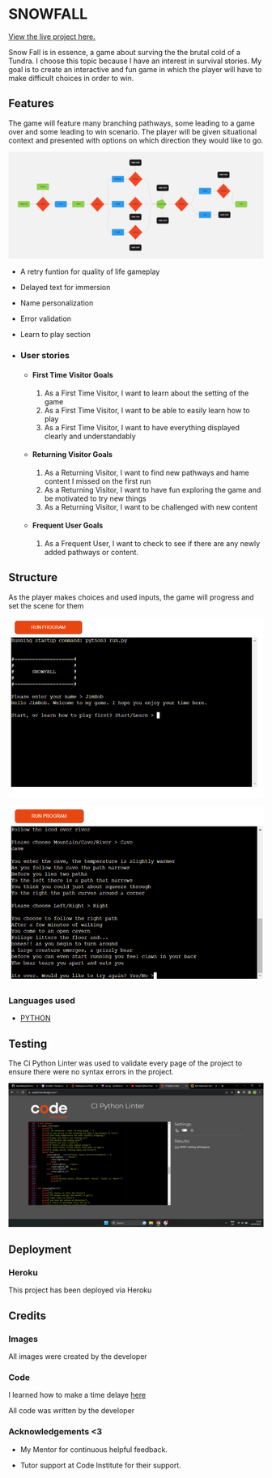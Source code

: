 # SNOWFALL
[View the live project here.](https://snowfall-c93ef0e44aa3.herokuapp.com/)

Snow Fall is in essence, a game about surving the the brutal cold of a Tundra.
I choose this topic because I have an interest in survival stories.
My goal is to create an interactive and fun game in which
the player will have to make difficult choices in order to win.

## Features
The game will feature many branching pathways, some leading to a game over
and some leading to win scenario. The player will be given situational context 
and presented with options on which direction they would like to go.

![Flowchart](assets/images/FlowChart.png)

- A retry funtion for quality of life gameplay
- Delayed text for immersion
- Name personalization
- Error validation
- Learn to play section

-   ### User stories

    -   #### First Time Visitor Goals

        1. As a First Time Visitor, I want to learn about the setting of the game
        2. As a First Time Visitor, I want to be able to easily learn how to play
        3. As a First Time Visitor, I want to have everything displayed clearly and understandably

    -   #### Returning Visitor Goals

        1. As a Returning Visitor, I want to find new pathways and hame content I missed on the first run
        2. As a Returning Visitor, I want to have fun exploring the game and be motivated to try new things
        3. As a Returning Visitor, I want to be challenged with new content 

    -   #### Frequent User Goals
        1. As a Frequent User, I want to check to see if there are any newly added pathways or content.


## Structure

As the player makes choices and used inputs, the game will progress and set the scene for them

![ingame](assets/images/ingame1.png)

![choice](assets/images/ingame2.png)

### Languages used
-   [PYTHON](https://en.wikipedia.org/wiki/Python_(programming_language))


## Testing
The Ci Python Linter was used to validate every page of the project to ensure there were no syntax errors in the project.

![Validation](assets/images/Validation.png)

## Deployment

### Heroku

This project has been deployed via Heroku

## Credits 

### Images

All images were created by the developer

### Code

I learned how to make a time delaye [here](https://realpython.com/python-sleep/)

All code was written by the developer

### Acknowledgements <3

-   My Mentor for continuous helpful feedback.

-   Tutor support at Code Institute for their support.
